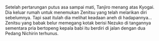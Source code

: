 Setelah pertarungan putus asa sampai mati, Tanjiro menang atas Kyogai. Dia keluar rumah untuk menemukan Zenitsu yang telah melarikan diri sebelumnya. Tapi saat itulah dia melihat keadaan aneh di hadapannya... Zenitsu yang babak belur memegang kotak berisi Nezuko di tangannya sementara pria bertopeng kepala babi itu berdiri di jalan dengan dua Pedang Nichirin terhunus.
